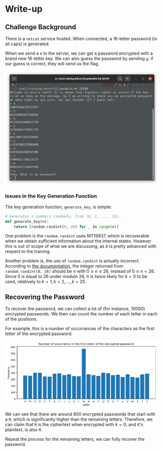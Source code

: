 # Write-up

## Challenge Background

There is a `netcat` service hosted. When connected, a 16-letter password (in all caps) is generated.

When we send a `e` to the server, we can get a password encrypted with a brand new 16-letter key. We can also guess the password by sending `g`; if our guess is correct, they will send us the flag.

![](./001.png)

### Issues in the Key Generation Function

The key generation function, `generate_key`, is simple:

```python
# Generates n numbers randomly, from [0, 1, ..., 25].
def generate_key(n):
    return [random.randint(0, 26) for _ in range(n)]
```

One problem is the `random.randint` uses MT19937, which is recoverable when we obtain sufficient information about the internal states. However this is out of scope of what we are discussing, as it is pretty advanced with respect to the training.

Another problem is, the use of `random.randint` is actually incorrect. According to [the documentation](https://docs.python.org/3/library/random.html#random.randint), the integer returned from `random.randint(0, 26)` should be $n$ with $0 \leq n \leq 26$, instead of $0 \leq n < 26$. Since 0 is equal to 26 under modulo 26, it is twice likely for $k = 0$ to be used, relatively to $k = 1, k = 2, ..., k = 25$.

## Recovering the Password

To recover the password, we can collect a lot of (for instance, 10000) encrypted passwords. We then can count the number of each letter in each of the positions.

For example, this is a number of occurrances of the characters as the first letter of the encrypted password.

![](./002.png)

We can see that there are around 800 encrypted passwords that start with a `M`, which is significantly higher than the remaining letters. Therefore, we can claim that `M` is the ciphertext when encrypted with $k = 0$; and it's plaintext, is also `M`.

Repeat the process for the remaining letters, we can fully recover the password.